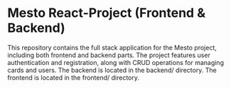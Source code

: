 # Mesto React-Project (Frontend & Backend)
This repository contains the full stack application for the Mesto project, including both frontend and backend parts. The project features user authentication and registration, along with CRUD operations for managing cards and users.
The backend is located in the backend/ directory. The frontend is located in the frontend/ directory.
